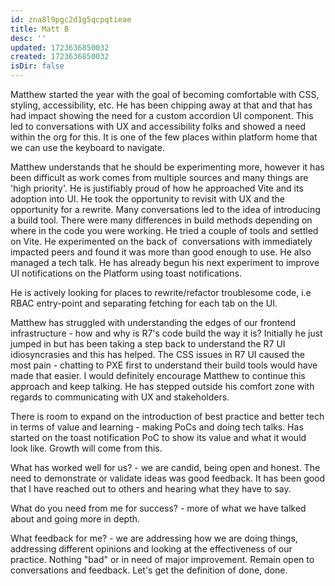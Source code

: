 ```yaml
---
id: zna8l9pgc2d1g5qcpqtieae
title: Matt B
desc: ''
updated: 1723636850032
created: 1723636850032
isDir: false
---
```

Matthew started the year with the goal of becoming comfortable with CSS, styling, accessibility, etc. He has been chipping away at that and that has had impact showing the need for a custom accordion UI component. This led to conversations with UX and accessibility folks and showed a need within the org for this. It is one of the few places within platform home that we can use the keyboard to navigate.

  

Matthew understands that he should be experimenting more, however it has been difficult as work comes from multiple sources and many things are 'high priority'. He is justifiably proud of how he approached Vite and its adoption into UI. He took the opportunity to revisit with UX and the opportunity for a rewrite. Many conversations led to the idea of introducing a build tool. There were many differences in build methods depending on where in the code you were working. He tried a couple of tools and settled on Vite. He experimented on the back of  conversations with immediately impacted peers and found it was more than good enough to use. He also managed a tech talk. He has already begun his next experiment to improve UI notifications on the Platform using toast notifications.

He is actively looking for places to rewrite/refactor troublesome code, i.e RBAC entry-point and separating fetching for each tab on the UI.

  

Matthew has struggled with understanding the edges of our frontend infrastructure - how and why is R7's code build the way it is? Initially he just jumped in but has been taking a step back to understand the R7 UI idiosyncrasies and this has helped. The CSS issues in R7 UI caused the most pain - chatting to PXE first to understand their build tools would have made that easier. I would definitely encourage Matthew to continue this approach and keep talking. He has stepped outside his comfort zone with regards to communicating with UX and stakeholders.

  

There is room to expand on the introduction of best practice and better tech in terms of value and learning - making PoCs and doing tech talks. Has started on the toast notification PoC to show its value and what it would look like. Growth will come from this.

  

  

What has worked well for us? - we are candid, being open and honest. The need to demonstrate or validate ideas was good feedback. It has been good that I have reached out to others and hearing what they have to say.

  

What do you need from me for success? - more of what we have talked about and going more in depth.

  

What feedback for me? - we are addressing how we are doing things, addressing different opinions and looking at the effectiveness of our practice. Nothing "bad" or in need of major improvement. Remain open to conversations and feedback. Let's get the definition of done, done.